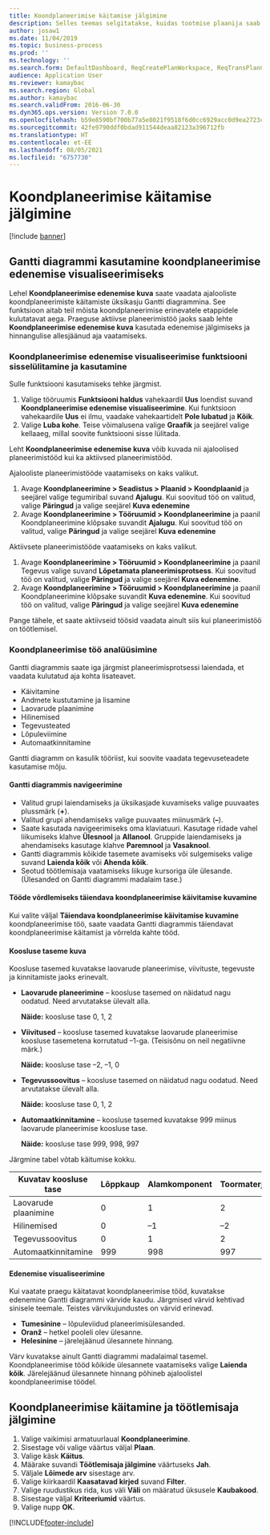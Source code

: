 ```yaml
---
title: Koondplaneerimise käitamise jälgimine
description: Selles teemas selgitatakse, kuidas tootmise plaanija saab näha, kas koondplaneerimise käitamine on pooleli.
author: josaw1
ms.date: 11/04/2019
ms.topic: business-process
ms.prod: ''
ms.technology: ''
ms.search.form: DefaultDashboard, ReqCreatePlanWorkspace, ReqTransPlanCard, SysQueryForm, InventItemIdLookupSimple, ReqLog, ReqProcessTaskTrace
audience: Application User
ms.reviewer: kamaybac
ms.search.region: Global
ms.author: kamaybac
ms.search.validFrom: 2016-06-30
ms.dyn365.ops.version: Version 7.0.0
ms.openlocfilehash: b59e8590bf700b77a5e8021f9518f6d0cc6929acc0d9ea2723cef8b7a1971fd4
ms.sourcegitcommit: 42fe9790ddf0bdad911544deaa82123a396712fb
ms.translationtype: HT
ms.contentlocale: et-EE
ms.lasthandoff: 08/05/2021
ms.locfileid: "6757730"
---
```

# <a name="monitor-a-master-planning-run"></a>Koondplaneerimise käitamise jälgimine

[!include [banner](../../includes/banner.md)]

## <a name="use-a-gantt-chart-to-visualize-master-planning-progress"></a>Gantti diagrammi kasutamine koondplaneerimise edenemise visualiseerimiseks

Lehel **Koondplaneerimise edenemise kuva** saate vaadata ajalooliste koondplaneerimiste käitamiste üksikasju Gantti diagrammina. See funktsioon aitab teil mõista koondplaneerimise erinevatele etappidele kulutatavat aega. Praeguse aktiivse planeerimistöö jaoks saab lehte **Koondplaneerimise edenemise kuva** kasutada edenemise jälgimiseks ja hinnangulise allesjäänud aja vaatamiseks.

### <a name="turn-on-and-use-the-master-plan-progress-visualization-feature"></a>Koondplaneerimise edenemise visualiseerimise funktsiooni sisselülitamine ja kasutamine

Sulle funktsiooni kasutamiseks tehke järgmist.

1. Valige tööruumis **Funktsiooni haldus** vahekaardil **Uus** loendist suvand **Koondplaneerimise edenemise visualiseerimine**. Kui funktsioon vahekaardile **Uus** ei ilmu, vaadake vahekaartidelt **Pole lubatud** ja **Kõik**.
1. Valige **Luba kohe**. Teise võimalusena valige **Graafik** ja seejärel valige kellaaeg, millal soovite funktsiooni sisse lülitada.

Leht **Koondplaneerimise edenemise kuva** võib kuvada nii ajaloolised planeerimistööd kui ka aktiivsed planeerimistööd. 

Ajalooliste planeerimistööde vaatamiseks on kaks valikut. 

1. Avage **Koondplaneerimine \> Seadistus \> Plaanid \> Koondplaanid** ja seejärel valige tegumiribal suvand **Ajalugu**. Kui soovitud töö on valitud, valige **Päringud** ja valige seejärel **Kuva edenemine**
1. Avage **Koondplaneerimine \> Tööruumid \> Koondplaneerimine** ja paanil Koondplaneerimine klõpsake suvandit **Ajalugu**. Kui soovitud töö on valitud, valige **Päringud** ja valige seejärel **Kuva edenemine**

Aktiivsete planeerimistööde vaatamiseks on kaks valikut. 
1. Avage **Koondplaneerimine \> Tööruumid \> Koondplaneerimine** ja paanil Tegevus valige suvand **Lõpetamata planeerimisprotsess**. Kui soovitud töö on valitud, valige **Päringud** ja valige seejärel **Kuva edenemine**.
1. Avage **Koondplaneerimine \> Tööruumid \> Koondplaneerimine** ja paanil Koondplaneerimine klõpsake suvandit **Kuva edenemine**. Kui soovitud töö on valitud, valige **Päringud** ja valige seejärel **Kuva edenemine**

Pange tähele, et saate aktiivseid töösid vaadata ainult siis kui planeerimistöö on töötlemisel.

### <a name="analyze-a-master-planning-job"></a>Koondplaneerimise töö analüüsimine

Gantti diagrammis saate iga järgmist planeerimisprotsessi laiendada, et vaadata kulutatud aja kohta lisateavet.

- Käivitamine
- Andmete kustutamine ja lisamine
- Laovarude plaanimine
- Hilinemised
- Tegevusteated
- Lõpuleviimine
- Automaatkinnitamine

Gantti diagramm on kasulik tööriist, kui soovite vaadata tegevuseteadete kasutamise mõju.

#### <a name="navigation-in-the-gantt-chart"></a>Gantti diagrammis navigeerimine

- Valitud grupi laiendamiseks ja üksikasjade kuvamiseks valige puuvaates plussmärk (**+**).
- Valitud grupi ahendamiseks valige puuvaates miinusmärk (**–**).
- Saate kasutada navigeerimiseks oma klaviatuuri. Kasutage ridade vahel liikumiseks klahve **Ülesnool** ja **Allanool**. Gruppide laiendamiseks ja ahendamiseks kasutage klahve **Paremnool** ja **Vasaknool**.
- Gantti diagrammis kõikide tasemete avamiseks või sulgemiseks valige suvand **Laienda kõik** või **Ahenda kõik**.
- Seotud töötlemisaja vaatamiseks liikuge kursoriga üle ülesande. (Ülesanded on Gantti diagrammi madalaim tase.)

#### <a name="view-an-additional-master-planning-run-to-compare-jobs"></a>Tööde võrdlemiseks täiendava koondplaneerimise käivitamise kuvamine

Kui valite väljal **Täiendava koondplaneerimise käivitamise kuvamine** koondplaneerimise töö, saate vaadata Gantti diagrammis täiendavat koondplaneerimise käitamist ja võrrelda kahte tööd.

#### <a name="bom-level-display"></a>Koosluse taseme kuva

Koosluse tasemed kuvatakse laovarude planeerimise, viivituste, tegevuste ja kinnitamiste jaoks erinevalt.

- **Laovarude planeerimine** – koosluse tasemed on näidatud nagu oodatud. Need arvutatakse ülevalt alla.

    **Näide:** koosluse tase 0, 1, 2

- **Viivitused** – koosluse tasemed kuvatakse laovarude planeerimise koosluse tasemetena korrutatud –1-ga. (Teisisõnu on neil negatiivne märk.)

    **Näide:** koosluse tase –2, –1, 0

- **Tegevussoovitus** – koosluse tasemed on näidatud nagu oodatud. Need arvutatakse ülevalt alla.

    **Näide:** koosluse tase 0, 1, 2

- **Automaatkinnitamine** – koosluse tasemed kuvatakse 999 miinus laovarude planeerimise koosluse tase.

    **Näide:** koosluse tase 999, 998, 997

Järgmine tabel võtab käitumise kokku.

| Kuvatav koosluse tase | Lõppkaup | Alamkomponent | Toormaterjal |
|---|---|---|---|
| Laovarude plaanimine | 0 | 1 | 2 |
| Hilinemised | 0 | –1 | –2 |
| Tegevussoovitus | 0 | 1 | 2 |
| Automaatkinnitamine | 999 | 998 | 997 |

#### <a name="visualize-progress"></a>Edenemise visualiseerimine

Kui vaatate praegu käitatavat koondplaneerimise tööd, kuvatakse edenemine Gantti diagrammi värvide kaudu. Järgmised värvid kehtivad sinisele teemale. Teistes värvikujundustes on värvid erinevad.

- **Tumesinine** – lõpuleviidud planeerimisülesanded.
- **Oranž** – hetkel pooleli olev ülesanne.
- **Helesinine** – järelejäänud ülesannete hinnang.

Värv kuvatakse ainult Gantti diagrammi madalaimal tasemel. Koondplaneerimise tööd kõikide ülesannete vaatamiseks valige **Laienda kõik**. Järelejäänud ülesannete hinnang põhineb ajaloolistel koondplaneerimise töödel.

## <a name="run-master-planning-and-track-processing-time"></a>Koondplaneerimise käitamine ja töötlemisaja jälgimine

1. Valige vaikimisi armatuurlaual **Koondplaneerimine**.
1. Sisestage või valige väärtus väljal **Plaan**.
1. Valige käsk **Käitus**.
1. Määrake suvandi **Töötlemisaja jälgimine** väärtuseks **Jah**.
1. Väljale **Lõimede arv** sisestage arv.
1. Valige kiirkaardil **Kaasatavad kirjed** suvand **Filter**.
1. Valige ruudustikus rida, kus väli **Väli** on määratud üksusele **Kaubakood**.
1. Sisestage väljal **Kriteeriumid** väärtus.
1. Valige nupp **OK**.


[!INCLUDE[footer-include](../../../includes/footer-banner.md)]